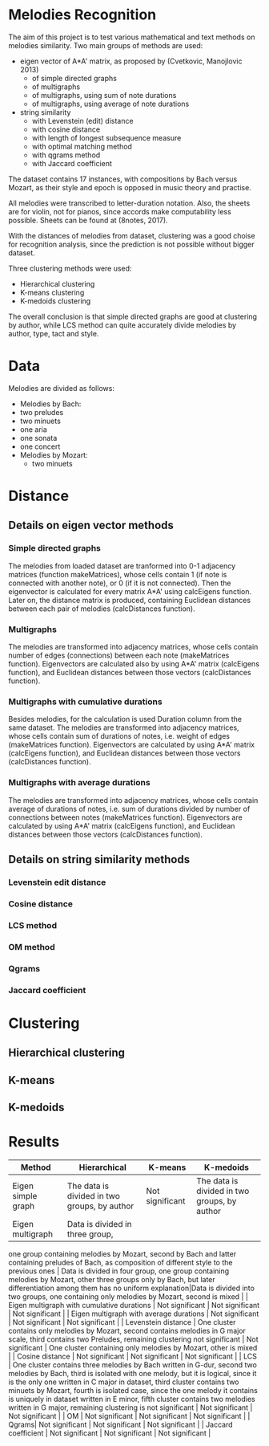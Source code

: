 # Melodies Recognition

The aim of this project is to test various mathematical and text methods on melodies similarity. 
Two main groups of methods are used:
* eigen vector of A*A' matrix, as proposed by (Cvetkovic, Manojlovic 2013)
  * of simple directed graphs
  * of multigraphs
  * of multigraphs, using sum of note durations
  * of multigraphs, using average of note durations
* string similarity
  * with Levenstein (edit) distance
  * with cosine distance
  * with length of longest subsequence measure
  * with optimal matching method
  * with qgrams method
  * with Jaccard coefficient
  

The dataset contains 17 instances, with compositions by Bach versus Mozart, as their style and epoch is opposed in music theory and practise. 

All melodies were transcribed to letter-duration notation. Also, the sheets are for violin, not for pianos, since accords make computability less possible. Sheets can be found at (8notes, 2017). 

With the distances of melodies from dataset, clustering was a good choise for recognition analysis, since the prediction is not possible without bigger dataset.

Three clustering methods were used:
  * Hierarchical clustering
  * K-means clustering
  * K-medoids clustering

The overall conclusion is that simple directed graphs are good at clustering by author, while LCS method can quite accurately divide melodies by author, type, tact and style.

# Data
Melodies are divided as follows:
  * Melodies by Bach:
   * two preludes
   * two minuets
   * one aria
   * one sonata
   * one concert
  * Melodies by Mozart:
    * two minuets
# Distance
## Details on eigen vector methods
### Simple directed graphs
The melodies from loaded dataset are tranformed into 0-1 adjacency matrices (function makeMatrices), whose cells contain 1 (if note is connected with another note), or 0 (if it is not connected). Then the eigenvector is calculated for every matrix A\*A' using calcEigens function. Later on, the distance matrix is produced, containing Euclidean distances between each pair of melodies (calcDistances function). 
### Multigraphs
The melodies are transformed into adjacency matrices, whose cells contain number of edges (connections) between each note (makeMatrices function). Eigenvectors are calculated also by using A\*A' matrix (calcEigens function), and Euclidean distances between those vectors (calcDistances function). 
### Multigraphs with cumulative durations
Besides melodies, for the calculation is used Duration column from the same dataset. The melodies are transformed into adjacency matrices, whose cells contain sum of durations of notes, i.e. weight of edges (makeMatrices function). Eigenvectors are calculated by using A\*A' matrix (calcEigens function), and Euclidean distances between those vectors (calcDistances function). 
### Multigraphs with average durations
The melodies are transformed into adjacency matrices, whose cells contain average of durations of notes, i.e. sum of durations divided by number of connections between notes (makeMatrices function). Eigenvectors are calculated by using A\*A' matrix (calcEigens function), and Euclidean distances between those vectors (calcDistances function). 
## Details on string similarity methods
### Levenstein edit distance
### Cosine distance
### LCS method
### OM method
### Qgrams
### Jaccard coefficient

# Clustering
## Hierarchical clustering
## K-means
## K-medoids

# Results

| Method   | Hierarchical  | K-means       | K-medoids   |
| ----------------| -------------------------------- |----------------|----------------|
| Eigen simple graph | The data is divided in two groups, by author | Not significant | The data is divided in two groups, by author |
| Eigen multigraph | Data is divided in three group, 
one group containing melodies by Mozart, 
second by Bach and latter containing preludes of Bach, 
as composition of different style to the previous ones | Data is divided in four group, one group containing melodies by Mozart, other three groups only by Bach, but later differentiation among them has no uniform explanation|Data is divided into two groups, one containing only melodies by Mozart, second is mixed |
| Eigen multigraph with cumulative durations | Not significant | Not significant | Not significant |
| Eigen multigraph with average durations | Not significant | Not significant | Not significant |
| Levenstein distance | One cluster contains only melodies by Mozart, second contains melodies in G major scale, third contains two Preludes, remaining clustering not significant | Not significant | One cluster containing only melodies by Mozart, other is mixed |
| Cosine distance | Not significant | Not significant | Not significant |
| LCS  | One cluster contains three melodies by Bach written in G-dur, second two melodies by Bach, third is isolated with one melody, but it is logical, since it is the only one written in C major in dataset, third cluster contains two minuets by Mozart, fourth is isolated case, since the one melody it contains is uniquely in dataset written in E minor, fifth cluster contains two melodies written in G major, remaining clustering is not significant | Not significant | Not significant |
| OM | Not significant | Not significant | Not significant |
| Qgrams| Not significant | Not significant | Not significant |
| Jaccard coefficient | Not significant | Not significant | Not significant |
